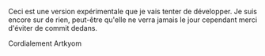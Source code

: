 Ceci est une version expérimentale que je vais tenter de développer. Je suis encore sur de rien, peut-être qu'elle ne verra jamais le jour cependant merci d'éviter de commit dedans.

Cordialement Artkyom